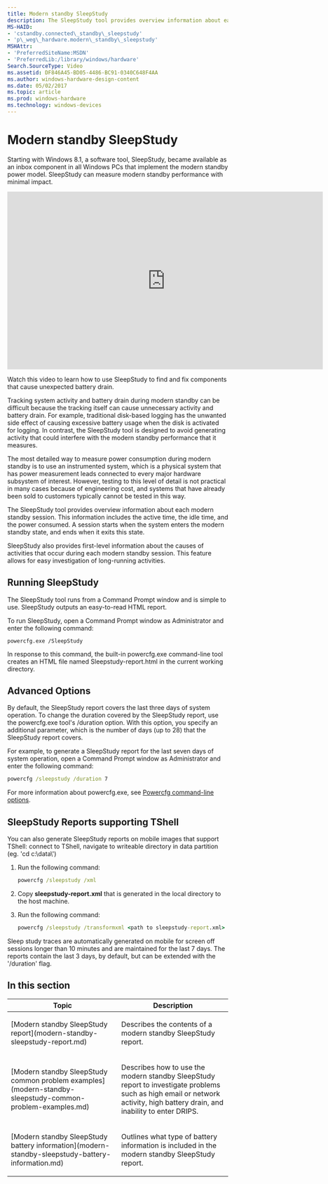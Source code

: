 ```yaml
---
title: Modern standby SleepStudy
description: The SleepStudy tool provides overview information about each modern standby session.
MS-HAID:
- 'cstandby.connected\_standby\_sleepstudy'
- 'p\_weg\_hardware.modern\_standby\_sleepstudy'
MSHAttr:
- 'PreferredSiteName:MSDN'
- 'PreferredLib:/library/windows/hardware'
Search.SourceType: Video
ms.assetid: DF846A45-BD05-4486-BC91-0340C648F4AA
ms.author: windows-hardware-design-content
ms.date: 05/02/2017
ms.topic: article
ms.prod: windows-hardware
ms.technology: windows-devices
---
```


# Modern standby SleepStudy


Starting with Windows 8.1, a software tool, SleepStudy, became available as an inbox component in all Windows PCs that implement the modern standby power model. SleepStudy can measure modern standby performance with minimal impact.

<iframe src="https://hubs-video.ssl.catalog.video.msn.com/embed/b9dccad1-575e-49cb-95c7-d883629e2cf8/IA?csid=ux-en-us&MsnPlayerLeadsWith=html&PlaybackMode=Inline&MsnPlayerDisplayShareBar=false&MsnPlayerDisplayInfoButton=false&iframe=true&QualityOverride=HD" width="720" height="405" allowFullScreen="true" frameBorder="0" scrolling="no">A video describing how to use SleepStudy to find and fix components that cause unexpected battery drain.</iframe>

Watch this video to learn how to use SleepStudy to find and fix components that cause unexpected battery drain.

Tracking system activity and battery drain during modern standby can be difficult because the tracking itself can cause unnecessary activity and battery drain. For example, traditional disk-based logging has the unwanted side effect of causing excessive battery usage when the disk is activated for logging. In contrast, the SleepStudy tool is designed to avoid generating activity that could interfere with the modern standby performance that it measures.

The most detailed way to measure power consumption during modern standby is to use an instrumented system, which is a physical system that has power measurement leads connected to every major hardware subsystem of interest. However, testing to this level of detail is not practical in many cases because of engineering cost, and systems that have already been sold to customers typically cannot be tested in this way.

The SleepStudy tool provides overview information about each modern standby session. This information includes the active time, the idle time, and the power consumed. A session starts when the system enters the modern standby state, and ends when it exits this state.

SleepStudy also provides first-level information about the causes of activities that occur during each modern standby session. This feature allows for easy investigation of long-running activities.

## Running SleepStudy


The SleepStudy tool runs from a Command Prompt window and is simple to use. SleepStudy outputs an easy-to-read HTML report.

To run SleepStudy, open a Command Prompt window as Administrator and enter the following command:

```
powercfg.exe /SleepStudy
```

In response to this command, the built-in powercfg.exe command-line tool creates an HTML file named Sleepstudy-report.html in the current working directory.

## Advanced Options


By default, the SleepStudy report covers the last three days of system operation. To change the duration covered by the SleepStudy report, use the powercfg.exe tool's /duration option. With this option, you specify an additional parameter, which is the number of days (up to 28) that the SleepStudy report covers.

For example, to generate a SleepStudy report for the last seven days of system operation, open a Command Prompt window as Administrator and enter the following command:

```cmd
powercfg /sleepstudy /duration 7
```

For more information about powercfg.exe, see [Powercfg command-line options](powercfg-command-line-options.md).

## SleepStudy Reports supporting TShell


You can also generate SleepStudy reports on mobile images that support TShell: connect to TShell, navigate to writeable directory in data partition (eg. 'cd c:\\data\\')

1.  Run the following command:

    ```cmd
    powercfg /sleepstudy /xml
    ```

2.  Copy **sleepstudy-report.xml** that is generated in the local directory to the host machine.

3.  Run the following command:

    ```cmd
    powercfg /sleepstudy /transformxml <path to sleepstudy-report.xml>
    ```

Sleep study traces are automatically generated on mobile for screen off sessions longer than 10 minutes and are maintained for the last 7 days. The reports contain the last 3 days, by default, but can be extended with the '/duration' flag.

## In this section


<table>
<colgroup>
<col width="50%" />
<col width="50%" />
</colgroup>
<thead>
<tr class="header">
<th>Topic</th>
<th>Description</th>
</tr>
</thead>
<tbody>
<tr class="odd">
<td><p>[Modern standby SleepStudy report](modern-standby-sleepstudy-report.md)</p></td>
<td><p>Describes the contents of a modern standby SleepStudy report.</p></td>
</tr>
<tr class="even">
<td><p>[Modern standby SleepStudy common problem examples](modern-standby-sleepstudy-common-problem-examples.md)</p></td>
<td><p>Describes how to use the modern standby SleepStudy report to investigate problems such as high email or network activity, high battery drain, and inability to enter DRIPS.</p></td>
</tr>
<tr class="odd">
<td><p>[Modern standby SleepStudy battery information](modern-standby-sleepstudy-battery-information.md)</p></td>
<td><p>Outlines what type of battery information is included in the modern standby SleepStudy report.</p></td>
</tr>
</tbody>
</table>

 

 

 






